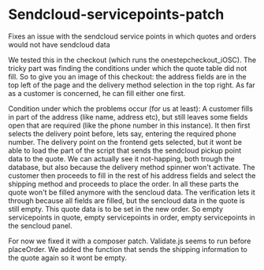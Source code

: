 # Sendcloud-servicepoints-patch
Fixes an issue with the sendcloud service points in which quotes and orders would not have sendcloud data

We tested this in the checkout (which runs the onestepcheckout_iOSC). The tricky part was finding the conditions under which the quote table did not fill. So to give you an image of this checkout: the address fields are in the top left of the page and the delivery method selection in the top right. As far as a customer is concerned, he can fill either one first.

Condition under which the problems occur (for us at least): A customer fills in part of the address (like name, address etc), but still leaves some fields open that are required (like the phone number in this instance). It then first selects the delivery point before, lets say, entering the required phone number. The delivery point on the frontend gets selected, but it wont be able to load the part of the script that sends the sendcloud pickup point data to the quote. We can actually see it not-happing, both trough the database, but also because the delivery method spinner won't activate.
The customer then proceeds to fill in the rest of his address fields and select the shipping method and proceeds to place the order. In all these parts the quote won't be filled anymore with the sencloud data.
The verification lets it through because all fields are filled, but the sencloud data in the quote is still empty. This quote data is to be set in the new order. So empty servicepoints in quote, empty servicepoints in order, empty servicepoints in the sencloud panel.

For now we fixed it with a composer patch. Validate.js seems to run before placeOrder. We added the function that sends the shipping information to the quote again so it wont be empty. 
